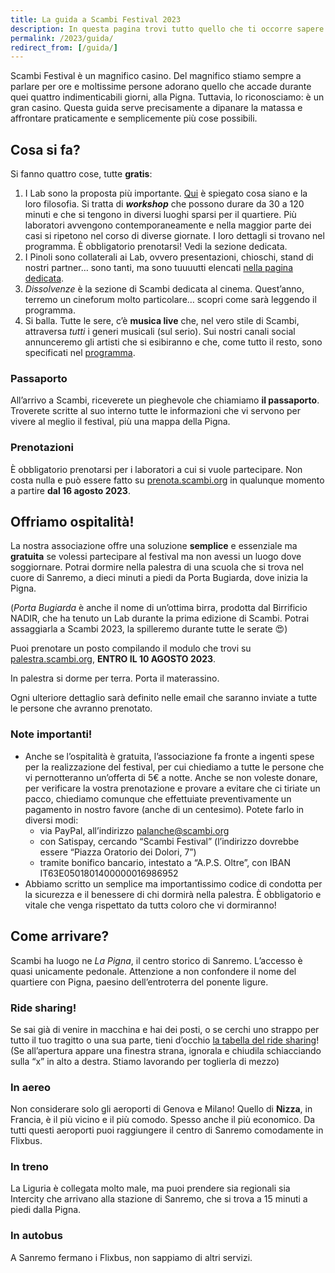 ```yaml
---
title: La guida a Scambi Festival 2023
description: In questa pagina trovi tutto quello che ti occorre sapere per partecipare alla terza edizione di Scambi Festival!
permalink: /2023/guida/
redirect_from: [/guida/]
---
```


Scambi Festival è un magnifico casino. Del magnifico stiamo sempre a parlare per ore e moltissime persone adorano quello che accade durante quei quattro indimenticabili giorni, alla Pigna. Tuttavia, lo riconosciamo: è un gran casino. Questa guida serve precisamente a dipanare la matassa e affrontare praticamente e semplicemente più cose possibili.

## Cosa si fa?

Si fanno quattro cose, tutte **gratis**:

1. I Lab sono la proposta più importante. [Qui](/lab) è spiegato cosa siano e la loro filosofia. Si tratta di ***workshop*** che possono durare da 30 a 120 minuti e che si tengono in diversi luoghi sparsi per il quartiere. Più laboratori avvengono contemporaneamente e nella maggior parte dei casi si ripetono nel corso di diverse giornate. I loro dettagli si trovano nel programma. È obbligatorio prenotarsi! Vedi la sezione dedicata.
2. I Pinoli sono collaterali ai Lab, ovvero presentazioni, chioschi, stand di nostri partner… sono tanti, ma sono tuuuutti elencati [nella pagina dedicata](https://scambi.org/pinoli).
3. *Dissolvenze* è la sezione di Scambi dedicata al cinema. Quest’anno, terremo un cineforum molto particolare… scopri come sarà leggendo il programma.
4. Si balla. Tutte le sere, c’è **musica live** che, nel vero stile di Scambi, attraversa *tutti* i generi musicali (sul serio). Sui nostri canali social annunceremo gli artisti che si esibiranno e che, come tutto il resto, sono specificati nel [programma](https://scambi.org/programma).

### Passaporto

All’arrivo a Scambi, riceverete un pieghevole che chiamiamo **il passaporto**. Troverete scritte al suo interno tutte le informazioni che vi servono per vivere al meglio il festival, più una mappa della Pigna.

### Prenotazioni

È obbligatorio prenotarsi per i laboratori a cui si vuole partecipare. Non costa nulla e può essere fatto su [prenota.scambi.org](https://prenota.scambi.org) in qualunque momento a partire **dal 16 agosto 2023**.

## Offriamo ospitalità!

La nostra associazione offre una soluzione **semplice** e essenziale ma **gratuita** se volessi partecipare al festival ma non avessi un luogo dove soggiornare. Potrai dormire nella palestra di una scuola che si trova nel cuore di Sanremo, a dieci minuti a piedi da Porta Bugiarda, dove inizia la Pigna.

(*Porta Bugiarda* è anche il nome di un’ottima birra, prodotta dal Birrificio NADIR, che ha tenuto un Lab durante la prima edizione di Scambi. Potrai assaggiarla a Scambi 2023, la spilleremo durante tutte le serate 😍)

Puoi prenotare un posto compilando il modulo che trovi su [palestra.scambi.org](https://palestra.scambi.org "Ospitalità a Scambi Festival 2023"), **ENTRO IL 10 AGOSTO 2023**.

In palestra si dorme per terra. Porta il materassino.

Ogni ulteriore dettaglio sarà definito nelle email che saranno inviate a tutte le persone che avranno prenotato.

### Note importanti!

- Anche se l’ospitalità è gratuita, l’associazione fa fronte a ingenti spese per la realizzazione del festival, per cui chiediamo a tutte le persone che vi pernotteranno un’offerta di 5€ a notte. Anche se non voleste donare, per verificare la vostra prenotazione e provare a evitare che ci tiriate un pacco, chiediamo comunque che effettuiate preventivamente un pagamento in nostro favore (anche di un centesimo). Potete farlo in diversi modi: 
  - via PayPal, all’indirizzo palanche@scambi.org
  - con Satispay, cercando “Scambi Festival” (l’indirizzo dovrebbe essere “Piazza Oratorio dei Dolori, 7”)
  - tramite bonifico bancario, intestato a “A.P.S. Oltre”, con IBAN IT63E0501801400000016986952
- Abbiamo scritto un semplice ma importantissimo codice di condotta per la sicurezza e il benessere di chi dormirà nella palestra. È obbligatorio e vitale che venga rispettato da tuttɜ coloro che vi dormiranno!

## Come arrivare?

  
Scambi ha luogo ne *La Pigna*, il centro storico di Sanremo. L’accesso è quasi unicamente pedonale. Attenzione a non confondere il nome del quartiere con Pigna, paesino dell’entroterra del ponente ligure.

### Ride sharing!

Se sai già di venire in macchina e hai dei posti, o se cerchi uno strappo per tutto il tuo tragitto o una sua parte, tieni d’occhio [la tabella del ride sharing](https://nuvola.scambi.org/s/QWoqXbCLGM7a6Z9 "2023 Scambi ride sharing")! (Se all’apertura appare una finestra strana, ignorala e chiudila schiacciando sulla “x” in alto a destra. Stiamo lavorando per toglierla di mezzo)

### In aereo

Non considerare solo gli aeroporti di Genova e Milano! Quello di **Nizza**, in Francia, è il più vicino e il più comodo. Spesso anche il più economico. Da tutti questi aeroporti puoi raggiungere il centro di Sanremo comodamente in Flixbus.

### In treno

La Liguria è collegata molto male, ma puoi prendere sia regionali sia Intercity che arrivano alla stazione di Sanremo, che si trova a 15 minuti a piedi dalla Pigna.

### In autobus

A Sanremo fermano i Flixbus, non sappiamo di altri servizi.